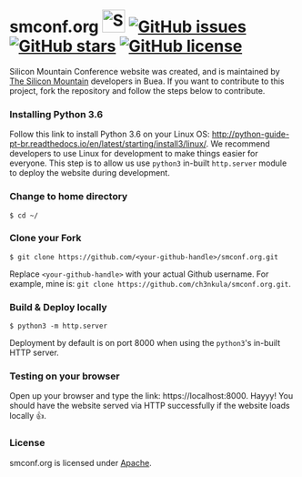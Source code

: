 smconf.org <img src="http://i.imgur.com/Cj4rMrS.gif" height="40" alt="Swimming Octocat" title="smconf.org"> [![GitHub issues](https://img.shields.io/github/issues/silicon-mountain/smconf.org.svg)](https://github.com/silicon-mountain/smconf.org/issues) [![GitHub stars](https://img.shields.io/github/stars/silicon-mountain/smconf.org.svg)](https://github.com/silicon-mountain/smconf.org/stargazers) [![GitHub license](https://img.shields.io/badge/license-AGPL-blue.svg)](https://raw.githubusercontent.com/silicon-mountain/smconf.org/master/LICENSE)
==============

Silicon Mountain Conference website was created, and is maintained by [The Silicon Mountain](https://github.com/silicon-mountain) developers in Buea. If you want to contribute to this project, fork the repository and follow the steps below to contribute.


### Installing Python 3.6

Follow this link to install Python 3.6 on your Linux OS: http://python-guide-pt-br.readthedocs.io/en/latest/starting/install3/linux/. We recommend developers to use Linux for development to make things easier for everyone. This step is to allow us use `python3` in-built `http.server` module to deploy the website during development.


### Change to home directory

```
$ cd ~/
```


### Clone your Fork

```
$ git clone https://github.com/<your-github-handle>/smconf.org.git
```
Replace `<your-github-handle>` with your actual Github username. For example, mine is: `git clone https://github.com/ch3nkula/smconf.org.git`.


### Build & Deploy locally

```
$ python3 -m http.server
```
Deployment by default is on port 8000 when using the `python3`'s in-built HTTP server.


### Testing on your browser

Open up your browser and type the link: https://localhost:8000. Hayyy! You should have the website served via HTTP successfully if the website loads locally :+1:.


### License

smconf.org is licensed under [Apache](LICENSE).
